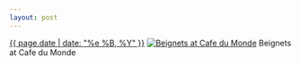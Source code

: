 ```yaml
---
layout: post
---
```


<p>
  <time><a href="/58">{{ page.date | date: "%e %B, %Y" }}</a></time>
  <a href="/58"><img src="{{ site.assets_url }}/58-640.jpg" srcset="{{ site.assets_url }}/58-1280.jpg 1280w, {{ site.assets_url }}/58-960.jpg 960w, {{ site.assets_url }}/58-640.jpg 640w, {{ site.assets_url }}/58-320.jpg 320w" sizes="(min-width: 700px) 50vw, calc(100vw - 2rem)" alt="Beignets at Cafe du Monde" /></a>
  <span>Beignets at Cafe du Monde</span>
</p>
